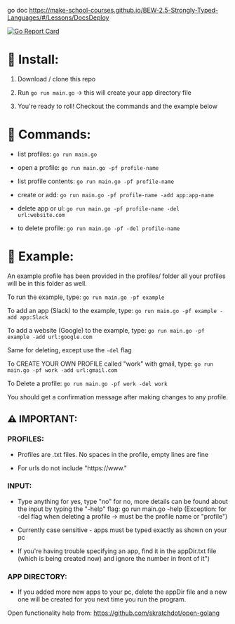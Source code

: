 go doc
https://make-school-courses.github.io/BEW-2.5-Strongly-Typed-Languages/#/Lessons/DocsDeploy

[![Go Report Card](https://goreportcard.com/badge/github.com/SamirIngley/Desktop-Profiles)](https://goreportcard.com/report/github.com/SamirIngley/Desktop-Profiles)



# :floppy_disk: Install:

1. Download / clone this repo

2. Run `go run main.go` -> this will create your app directory file

3. You're ready to roll! Checkout the commands and the example below


# :mega: Commands:

* list profiles: `go run main.go` 

* open a profile:  `go run main.go -pf profile-name` 
* list profile contents: `go run main.go -pf profile-name`

* create or add:  `go run main.go -pf profile-name -add app:app-name`
* delete app or ul:  `go run main.go -pf profile-name -del url:website.com`

* to delete profile:  `go run main.go -pf -del profile-name`


# :goal_net: Example:

An example profile has been provided in the profiles/ folder
all your profiles will be in this folder as well. 

To run the example, type:
`go run main.go -pf example`

To add an app (Slack) to the example, type:
`go run main.go -pf example -add app:Slack`

To add a website (Google) to the example, type:
`go run main.go -pf example -add url:google.com`

Same for deleting, except use the `-del` flag

To CREATE YOUR OWN PROFILE called "work" with gmail, type:
`go run main.go -pf work -add url:gmail.com`

To Delete a profile:
`go run main.go -pf work -del work`

You should get a confirmation message after making changes to any profile. 


## :warning: IMPORTANT:

### PROFILES: 
* Profiles are .txt files. No spaces in the profile, empty lines are fine

* For urls do not include "https://www."

### INPUT:
* Type anything for yes, type "no" for no, more details can be found about the input by typing the "-help" flag: go run main.go -help (Exception: for -del flag when deleting a profile -> must be the profile name or "profile")

* Currently case sensitive - apps must be typed exactly as shown on your pc

* If you're having trouble specifying an app, find it in the appDir.txt file (which is being created now) and ignore the number in front of it")

### APP DIRECTORY:
* If you added more new apps to your pc, delete the appDir file and a new one will be created for you next time you run the program.



Open functionality help from:
https://github.com/skratchdot/open-golang

